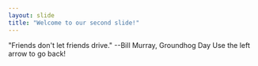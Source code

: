 ```yaml
---
layout: slide
title: "Welcome to our second slide!"
---
```

"Friends don't let friends drive." --Bill Murray, Groundhog Day 
Use the left arrow to go back!
